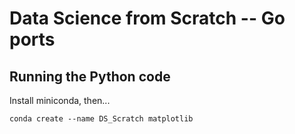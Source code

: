 # Data Science from Scratch -- Go ports


## Running the Python code

Install miniconda, then...

	conda create --name DS_Scratch matplotlib


